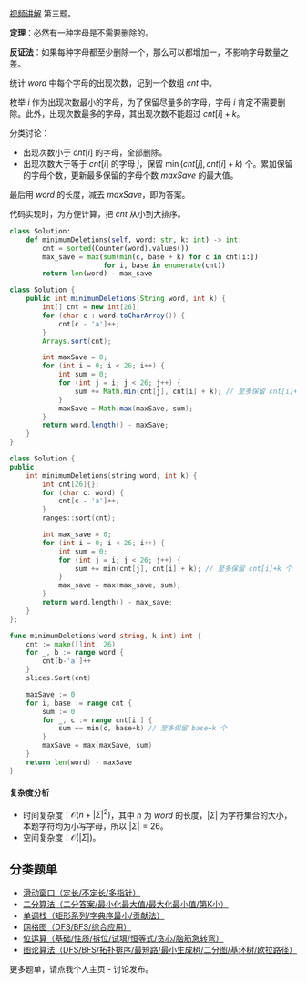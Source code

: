 [视频讲解](https://www.bilibili.com/video/BV1RH4y1W7DP/) 第三题。

**定理**：必然有一种字母是不需要删除的。

**反证法**：如果每种字母都至少删除一个，那么可以都增加一，不影响字母数量之差。

统计 $\textit{word}$ 中每个字母的出现次数，记到一个数组 $\textit{cnt}$ 中。

枚举 $i$ 作为出现次数最小的字母，为了保留尽量多的字母，字母 $i$ 肯定不需要删除。此外，出现次数最多的字母，其出现次数不能超过 $\textit{cnt}[i]+k$。

分类讨论：

- 出现次数小于 $\textit{cnt}[i]$ 的字母，全部删除。
- 出现次数大于等于 $\textit{cnt}[i]$ 的字母 $j$，保留 $\min(\textit{cnt}[j], \textit{cnt}[i] + k)$ 个。累加保留的字母个数，更新最多保留的字母个数 $\textit{maxSave}$ 的最大值。

最后用 $\textit{word}$ 的长度，减去 $\textit{maxSave}$，即为答案。

代码实现时，为方便计算，把 $\textit{cnt}$ 从小到大排序。

```py [sol-Python3]
class Solution:
    def minimumDeletions(self, word: str, k: int) -> int:
        cnt = sorted(Counter(word).values())
        max_save = max(sum(min(c, base + k) for c in cnt[i:])
                       for i, base in enumerate(cnt))
        return len(word) - max_save
```

```java [sol-Java]
class Solution {
    public int minimumDeletions(String word, int k) {
        int[] cnt = new int[26];
        for (char c : word.toCharArray()) {
            cnt[c - 'a']++;
        }
        Arrays.sort(cnt);

        int maxSave = 0;
        for (int i = 0; i < 26; i++) {
            int sum = 0;
            for (int j = i; j < 26; j++) {
                sum += Math.min(cnt[j], cnt[i] + k); // 至多保留 cnt[i]+k 个
            }
            maxSave = Math.max(maxSave, sum);
        }
        return word.length() - maxSave;
    }
}
```

```cpp [sol-C++]
class Solution {
public:
    int minimumDeletions(string word, int k) {
        int cnt[26]{};
        for (char c: word) {
            cnt[c - 'a']++;
        }
        ranges::sort(cnt);

        int max_save = 0;
        for (int i = 0; i < 26; i++) {
            int sum = 0;
            for (int j = i; j < 26; j++) {
                sum += min(cnt[j], cnt[i] + k); // 至多保留 cnt[i]+k 个
            }
            max_save = max(max_save, sum);
        }
        return word.length() - max_save;
    }
};
```

```go [sol-Go]
func minimumDeletions(word string, k int) int {
	cnt := make([]int, 26)
	for _, b := range word {
		cnt[b-'a']++
	}
	slices.Sort(cnt)

	maxSave := 0
	for i, base := range cnt {
		sum := 0
		for _, c := range cnt[i:] {
			sum += min(c, base+k) // 至多保留 base+k 个
		}
		maxSave = max(maxSave, sum)
	}
	return len(word) - maxSave
}
```

#### 复杂度分析

- 时间复杂度：$\mathcal{O}(n + |\Sigma|^2)$，其中 $n$ 为 $\textit{word}$ 的长度，$|\Sigma|$ 为字符集合的大小，本题字符均为小写字母，所以 $|\Sigma|=26$。
- 空间复杂度：$\mathcal{O}(|\Sigma|)$。

## 分类题单

- [滑动窗口（定长/不定长/多指针）](https://leetcode.cn/circle/discuss/0viNMK/)
- [二分算法（二分答案/最小化最大值/最大化最小值/第K小）](https://leetcode.cn/circle/discuss/SqopEo/)
- [单调栈（矩形系列/字典序最小/贡献法）](https://leetcode.cn/circle/discuss/9oZFK9/)
- [网格图（DFS/BFS/综合应用）](https://leetcode.cn/circle/discuss/YiXPXW/)
- [位运算（基础/性质/拆位/试填/恒等式/贪心/脑筋急转弯）](https://leetcode.cn/circle/discuss/dHn9Vk/)
- [图论算法（DFS/BFS/拓扑排序/最短路/最小生成树/二分图/基环树/欧拉路径）](https://leetcode.cn/circle/discuss/01LUak/)

更多题单，请点我个人主页 - 讨论发布。
